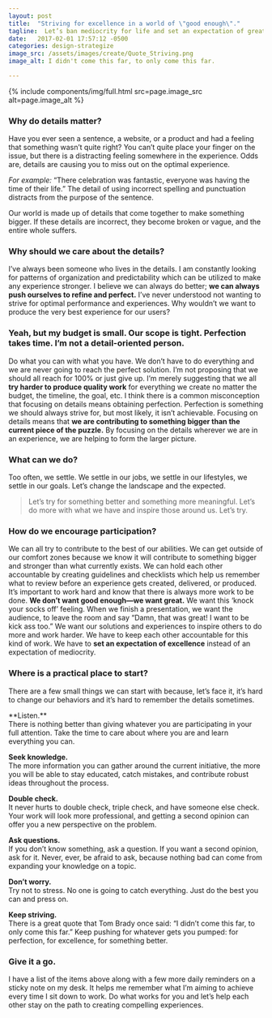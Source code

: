 ```yaml
---
layout: post
title:  "Striving for excellence in a world of \"good enough\"."
tagline:  Let’s ban mediocrity for life and set an expectation of greatness.
date:   2017-02-01 17:57:12 -0500
categories: design-strategize
image_src: /assets/images/create/Quote_Striving.png
image_alt: I didn't come this far, to only come this far.

---
```


{% include components/img/full.html src=page.image_src alt=page.image_alt %}

### Why do details matter?
Have you ever seen a sentence, a website, or a product and had a feeling that something wasn’t quite right? You can’t quite place your finger on the issue, but there is a distracting feeling somewhere in the experience. Odds are, details are causing you to miss out on the optimal experience.

*For example:* “There celebration was fantastic, everyone was having the time of their life.” The detail of using incorrect spelling and punctuation distracts from the purpose of the sentence.

Our world is made up of details that come together to make something bigger. If these details are incorrect, they become broken or vague, and the entire whole suffers.

### Why should we care about the details?
I’ve always been someone who lives in the details. I am constantly looking for patterns of organization and predictability which can be utilized to make any experience stronger. I believe we can always do better; **we can always push ourselves to refine and perfect.** I’ve never understood not wanting to strive for optimal performance and experiences. Why wouldn’t we want to produce the very best experience for our users?

### Yeah, but my budget is small. Our scope is tight. Perfection takes time. I’m not a detail-oriented person.
Do what you can with what you have. We don’t have to do everything and we are never going to reach the perfect solution. I’m not proposing that we should all reach for 100% or just give up. I’m merely suggesting that we all **try harder to produce quality work** for everything we create no matter the budget, the timeline, the goal, etc. I think there is a common misconception that focusing on details means obtaining perfection. Perfection is something we should always strive for, but most likely, it isn’t achievable. Focusing on details means that **we are contributing to something bigger than the current piece of the puzzle.** By focusing on the details wherever we are in an experience, we are helping to form the larger picture.

### What can we do?
Too often, we settle. We settle in our jobs, we settle in our lifestyles, we settle in our goals. Let’s change the landscape and the expected.

> Let’s try for something better and something more meaningful. Let’s do more with what we have and inspire those around us. Let’s try.

### How do we encourage participation?
We can all try to contribute to the best of our abilities. We can get outside of our comfort zones because we know it will contribute to something bigger and stronger than what currently exists. We can hold each other accountable by creating guidelines and checklists which help us remember what to review before an experience gets created, delivered, or produced. It’s important to work hard and know that there is always more work to be done. **We don’t want good enough—we want great.** We want this ‘knock your socks off’ feeling. When we finish a presentation, we want the audience, to leave the room and say “Damn, that was great! I want to be kick ass too.” We want our solutions and experiences to inspire others to do more and work harder. We have to keep each other accountable for this kind of work. We have to **set an expectation of excellence** instead of an expectation of mediocrity.

### Where is a practical place to start?
There are a few small things we can start with because, let’s face it, it’s hard to change our behaviors and it’s hard to remember the details sometimes.

<div class="ml-5" markdown="1">
**Listen.**<br>
There is nothing better than giving whatever you are participating in your full attention. Take the time to care about where you are and learn everything you can.

**Seek knowledge.**<br>
The more information you can gather around the current initiative, the more you will be able to stay educated, catch mistakes, and contribute robust ideas throughout the process.

**Double check.**<br>
It never hurts to double check, triple check, and have someone else check. Your work will look more professional, and getting a second opinion can offer you a new perspective on the problem.

**Ask questions.**<br>
If you don’t know something, ask a question. If you want a second opinion, ask for it. Never, ever, be afraid to ask, because nothing bad can come from expanding your knowledge on a topic.

**Don’t worry.**<br>
Try not to stress. No one is going to catch everything. Just do the best you can and press on.

**Keep striving.**<br>
There is a great quote that Tom Brady once said: “I didn’t come this far, to only come this far.” Keep pushing for whatever gets you pumped: for perfection, for excellence, for something better.
</div>

### Give it a go.
I have a list of the items above along with a few more daily reminders on a sticky note on my desk. It helps me remember what I’m aiming to achieve every time I sit down to work. Do what works for you and let’s help each other stay on the path to creating compelling experiences.
